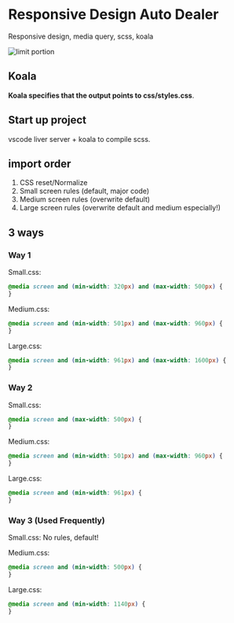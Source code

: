 # Responsive Design Auto Dealer

Responsive design, media query, scss, koala

![limit portion](http://om1o84p1p.bkt.clouddn.com/1529849254.png?imageMogr2/thumbnail/!70p)

## Koala

**Koala specifies that the output points to css/styles.css**.

## Start up project

vscode liver server + koala to compile scss.

## import order

1.  CSS reset/Normalize
1.  Small screen rules (default, major code)
1.  Medium screen rules (overwrite default)
1.  Large screen rules (overwrite default and medium especially!)

## 3 ways

### Way 1

Small.css:

```scss
@media screen and (min-width: 320px) and (max-width: 500px) {
}
```

Medium.css:

```scss
@media screen and (min-width: 501px) and (max-width: 960px) {
}
```

Large.css:

```scss
@media screen and (min-width: 961px) and (max-width: 1600px) {
}
```

### Way 2

Small.css:

```scss
@media screen and (max-width: 500px) {
}
```

Medium.css:

```scss
@media screen and (min-width: 501px) and (max-width: 960px) {
}
```

Large.css:

```scss
@media screen and (min-width: 961px) {
}
```

### Way 3 (Used Frequently)

Small.css: No rules, default!

Medium.css:

```scss
@media screen and (min-width: 500px) {
}
```

Large.css:

```scss
@media screen and (min-width: 1140px) {
}
```
